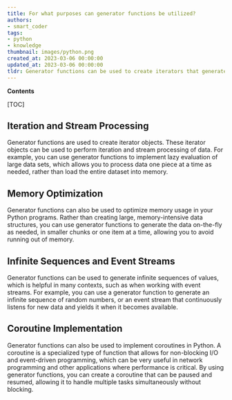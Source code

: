 ```yaml
---
title: For what purposes can generator functions be utilized?
authors:
- smart_coder
tags:
- python
- knowledge
thumbnail: images/python.png
created_at: 2023-03-06 00:00:00
updated_at: 2023-03-06 00:00:00
tldr: Generator functions can be used to create iterators that generate a sequence of values on-the-fly, without loading the entire sequence into memory at once.
---
```


**Contents**

[TOC]

## Iteration and Stream Processing

Generator functions are used to create iterator objects. These iterator objects can be used to perform iteration and stream processing of data. For example, you can use generator functions to implement lazy evaluation of large data sets, which allows you to process data one piece at a time as needed, rather than load the entire dataset into memory.

## Memory Optimization

Generator functions can also be used to optimize memory usage in your Python programs. Rather than creating large, memory-intensive data structures, you can use generator functions to generate the data on-the-fly as needed, in smaller chunks or one item at a time, allowing you to avoid running out of memory.

## Infinite Sequences and Event Streams

Generator functions can be used to generate infinite sequences of values, which is helpful in many contexts, such as when working with event streams. For example, you can use a generator function to generate an infinite sequence of random numbers, or an event stream that continuously listens for new data and yields it when it becomes available.

## Coroutine Implementation

Generator functions can also be used to implement coroutines in Python. A coroutine is a specialized type of function that allows for non-blocking I/O and event-driven programming, which can be very useful in network programming and other applications where performance is critical. By using generator functions, you can create a coroutine that can be paused and resumed, allowing it to handle multiple tasks simultaneously without blocking.
